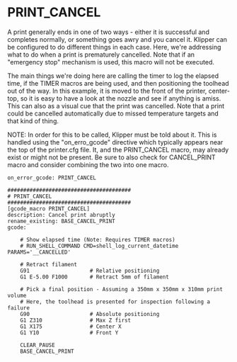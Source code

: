 # PRINT_CANCEL
A print generally ends in one of two ways - either it is successful and completes normally, or something goes awry and you cancel it. Klipper can be configured to do different things in each case.
Here, we're addressing what to do when a print is prematurely cancelled. Note that if an "emergency stop" mechanism is used, this macro will not be executed.

The main things we're doing here are calling the timer to log the elapsed time, if the TIMER macros are being used, and then positioning the toolhead out of the way. In this example, it is moved
to the front of the printer, center-top, so it is easy to have a look at the nozzle and see if anything is amiss. This can also as a visual cue that the print was cancelled. 
Note that a print could be cancelled automatically due to missed temperature targets and that kind of thing.

NOTE: In order for this to be called, Klipper must be told about it. This is handled using the "on_erro_gcode" directive which typically appears near the top of the printer.cfg file. 
It, and the PRINT_CANCEL macro, may already exist or might not be present. Be sure to also check for CANCEL_PRINT macro and consider combining the two into one macro.
```
on_error_gcode: PRINT_CANCEL
```

```
#######################################
# PRINT_CANCEL
#######################################
[gcode_macro PRINT_CANCEL]
description: Cancel print abruptly
rename_existing: BASE_CANCEL_PRINT
gcode:

    # Show elapsed time (Note: Requires TIMER macros)
    # RUN_SHELL_COMMAND CMD=shell_log_current_datetime PARAMS='__CANCELLED'
   
    # Retract filament
    G91                   # Relative positioning
    G1 E-5.00 F1000       # Retract 5mm of filament

    # Pick a final position - Assuming a 350mm x 350mm x 310mm print volume
    # Here, the toolhead is presented for inspection following a failure
    G90                   # Absolute positioning
    G1 Z310               # Max Z first
    G1 X175               # Center X
    G1 Y10                # Front Y
    
    CLEAR_PAUSE
    BASE_CANCEL_PRINT
```
